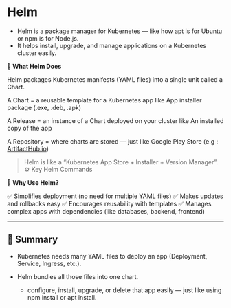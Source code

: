 # Helm
- Helm is a package manager for Kubernetes — like how apt is for Ubuntu or npm is for Node.js.
- It helps  install, upgrade, and manage applications on a Kubernetes cluster easily.

**🧩 What Helm Does**

Helm packages Kubernetes manifests (YAML files) into a single unit called a Chart.

A Chart = a reusable template for a Kubernetes app  like   App installer package (.exe, .deb, .apk)

A Release = an instance of a Chart deployed on your cluster like An installed copy of the app

A Repository =  where charts are stored — just like Google Play Store (e.g : [ArtifactHub.io](https://artifacthub.io))




> Helm is like a “Kubernetes App Store + Installer + Version Manager”.
⚙️ Key Helm Commands



**🧠 Why Use Helm?**

✅ Simplifies deployment (no need for multiple YAML files)
✅ Makes updates and rollbacks easy
✅ Encourages reusability with templates
✅ Manages complex apps with dependencies (like databases, backend, frontend)

---
**🧠 Summary**
---
- Kubernetes needs many YAML files to deploy an app (Deployment, Service, Ingress, etc.).

- Helm bundles all those files into one chart.

  - configure, install, upgrade, or delete that app easily — just like using npm install or apt install.


  

  